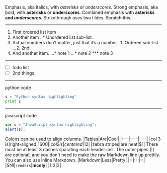 Emphasis, aka italics, with *asterisks* or *underscores*.
Strong emphasis, aka bold, with **asterisks** or **underscores**.
Combined emphasis with **asterisks and *underscores***.
Strikethrough uses two tildes. ~~Scratch this~~.
***
1. First ordered list item
2. Another item
   ..* Unordered list sub-list.
3. Actual numbers don’t matter, just that it’s a number
   ..1. Ordered sub-list
   …2. 2nd
4. And another item.
   …* note 1
   …* note 2
   *** note 3
***
- [ ] todo list
- [ ] 2nd things
***
python code
```python
s = "Python syntax highlighting"
print s
```
***
javascript code
```js
var s = "JavaScript syntax highlighting";
alert(s);
```
Colons can be used to align columns.
|Tables|Are|Cool|
|:---|:---|:---|
|col 3 is|right-aligned|$1600|
|col 2 is|centered|$12|
|zebra stripes|are neat|$1|
There must be at least 3 dashes sparating each header cell.
The outer pipes (|) are optional, and you don't need to make the raw Markdown line up prettily. You can also use inline Markdown.
|Markdown|Less|Pretty|
|:-|:-:|-:|
|*Still*|`renders`|**nicely**|
|1|2|3|
